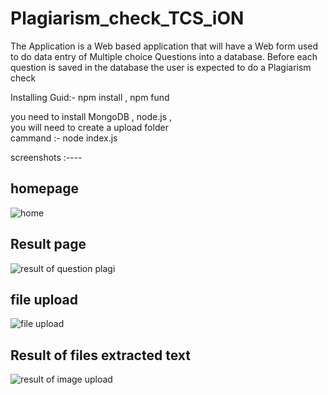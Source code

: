 # Plagiarism_check_TCS_iON
The Application is a Web based application that will have a Web form used to do data entry of Multiple choice Questions into a database. Before each question is saved in the database the user is expected to do a Plagiarism check 

Installing Guid:-
npm install , 
npm fund

you need to install MongoDB , node.js ,  
you will need to create a upload folder  
cammand :- node index.js



screenshots :----

## homepage 

![home](https://user-images.githubusercontent.com/42857179/89496373-2863c880-d7b2-11ea-9b1f-23634e62ab6f.png)



## Result page 

![result of question plagi](https://user-images.githubusercontent.com/42857179/89496678-b6d84a00-d7b2-11ea-89a3-d01121063de3.png)


## file upload

![file upload](https://user-images.githubusercontent.com/42857179/89496731-d1122800-d7b2-11ea-9c43-65a981156df5.png)


## Result of files extracted text 

![result of image upload](https://user-images.githubusercontent.com/42857179/89496766-e424f800-d7b2-11ea-8d80-4b2a42e8a5ea.png)
